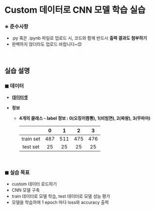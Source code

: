 # Custom 데이터로 CNN 모델 학습 실습


### ※ 준수사항
- .py 혹은 .ipynb 파일로 업로드 시, 코드와 함께 반드시 **출력 결과도 첨부하기**
- 완벽하지 않더라도 업로드 바랍니다~😊


<br>

## 실습 설명
### ◼ 데이터

- [**데이터셋**](https://github.com/Artinto/Python_and_AI_Study/tree/main/Week13/custom_dataset)

- **정보**
   - **4개의 클래스 - label 정보 : 0(오징어짬뽕), 1(비빔면), 2(짜왕), 3(무파마)**
   
      |    | 0  |  1 | 2 | 3 |
      |:--:|:--:|:--:|:--:|:--:|
      |train set | 487 | 511 | 475 | 476 |
      |test set | 25 | 25 | 25 | 25 |


<br>

### ◼ 실습 목표
- custom 데이터 로드하기
- CNN 모델 구축 
- train 데이터로 모델 학습, test 데이터로 모델 성능 평가
- 모델을 학습하여 1 epoch 마다 loss와 accuracy 출력
